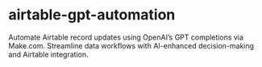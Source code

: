 # airtable-gpt-automation
Automate Airtable record updates using OpenAI’s GPT completions via Make.com. Streamline data workflows with AI-enhanced decision-making and Airtable integration.
